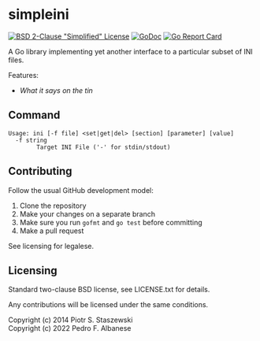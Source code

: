 # simpleini
[![BSD 2-Clause "Simplified" License](https://img.shields.io/badge/License-BSD_2--Clause-blue.svg)](https://github.com/pedroalbanese/simpleini/blob/master/LICENSE.md) 
[![GoDoc](https://godoc.org/github.com/pedroalbanese/simpleini?status.png)](http://godoc.org/github.com/pedroalbanese/simpleini)
[![Go Report Card](https://goreportcard.com/badge/github.com/pedroalbanese/simpleini)](https://goreportcard.com/report/github.com/pedroalbanese/simpleini)

A Go library implementing yet another interface to a particular subset of INI files.

Features:

- *What it says on the tin*

## Command

```
Usage: ini [-f file] <set|get|del> [section] [parameter] [value]
  -f string
        Target INI File ('-' for stdin/stdout)
```

## Contributing

Follow the usual GitHub development model:

1. Clone the repository
2. Make your changes on a separate branch
3. Make sure you run `gofmt` and `go test` before committing
4. Make a pull request

See licensing for legalese.

## Licensing

Standard two-clause BSD license, see LICENSE.txt for details.

Any contributions will be licensed under the same conditions.

Copyright (c) 2014 Piotr S. Staszewski  
Copyright (c) 2022 Pedro F. Albanese

